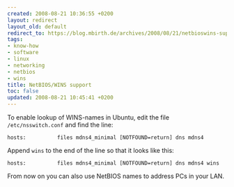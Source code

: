 ```yaml
---
created: 2008-08-21 10:36:55 +0200
layout: redirect
layout_old: default
redirect_to: https://blog.mbirth.de/archives/2008/08/21/netbioswins-support.html
tags:
- know-how
- software
- linux
- networking
- netbios
- wins
title: NetBIOS/WINS support
toc: false
updated: 2008-08-21 10:45:41 +0200
---
```


To enable lookup of WINS-names in Ubuntu, edit the file `/etc/nsswitch.conf` and find the line:

    hosts:          files mdns4_minimal [NOTFOUND=return] dns mdns4

Append `wins` to the end of the line so that it looks like this:

    hosts:          files mdns4_minimal [NOTFOUND=return] dns mdns4 wins

From now on you can also use NetBIOS names to address PCs in your LAN.